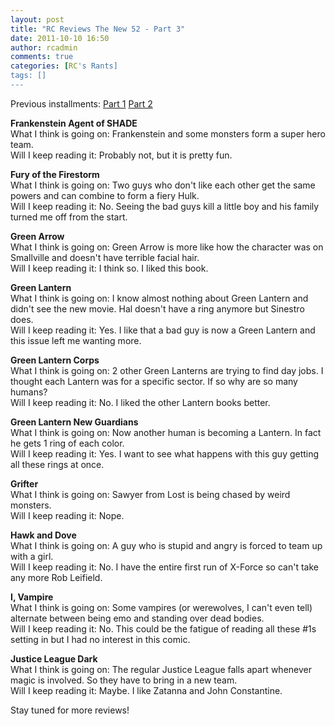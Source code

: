 ```yaml
---
layout: post
title: "RC Reviews The New 52 - Part 3"
date: 2011-10-10 16:50
author: rcadmin
comments: true
categories: [RC's Rants]
tags: []
---
```

Previous installments: <a href="http://bitsmack.com/wp/2011/10/08/rc-reviews-the-new-52-part-1/">Part 1</a> 
<a href="http://bitsmack.com/wp/2011/10/08/rc-reviews-the-new-52-part-2/">Part 2</a> 

<strong>Frankenstein Agent of SHADE</strong><br>
What I think is going on: Frankenstein and some monsters form a super hero team.<br>
Will I keep reading it: Probably not, but it is pretty fun. 

<strong>Fury of the Firestorm</strong><br>
What I think is going on: Two guys who don't like each other get the same powers and can combine to form a fiery Hulk. <br>
Will I keep reading it: No. Seeing the bad guys kill a little boy and his family turned me off from the start. 

<strong>Green Arrow</strong><br>
What I think is going on: Green Arrow is more like how the character was on Smallville and doesn't have terrible facial hair. <br>
Will I keep reading it: I think so. I liked this book. 

<strong>Green Lantern</strong><br>
What I think is going on: I know almost nothing about Green Lantern and didn't see the new movie. Hal doesn't have a ring anymore but Sinestro does.<br>
Will I keep reading it: Yes. I like that a bad guy is now a Green Lantern and this issue left me wanting more.

<strong>Green Lantern Corps</strong><br>
What I think is going on: 2 other Green Lanterns are trying to find day jobs. I thought each Lantern was for a specific sector. If so why are so many humans? <br>
Will I keep reading it: No. I liked the other Lantern books better.

<strong>Green Lantern New Guardians</strong><br>
What I think is going on: Now another human is becoming a Lantern. In fact he gets 1 ring of each color. <br>
Will I keep reading it: Yes. I want to see what happens with this guy getting all these rings at once. 

<strong>Grifter</strong><br>
What I think is going on: Sawyer from Lost is being chased by weird monsters. <br>
Will I keep reading it: Nope. 

<strong>Hawk and Dove</strong><br>
What I think is going on: A guy who is stupid and angry is forced to team up with a girl. <br>
Will I keep reading it: No. I have the entire first run of X-Force so can't take any more Rob Leifield. 

<strong>I, Vampire</strong><br>
What I think is going on: Some vampires (or werewolves, I can't even tell) alternate between being emo and standing over dead bodies. <br>
Will I keep reading it: No. This could be the fatigue of reading all these #1s setting in but I had no interest in this comic. 

<strong>Justice League Dark</strong><br>
What I think is going on: The regular Justice League falls apart whenever magic is involved. So they have to bring in a new team. <br>
Will I keep reading it: Maybe. I like Zatanna and John Constantine. 

Stay tuned for more reviews!
